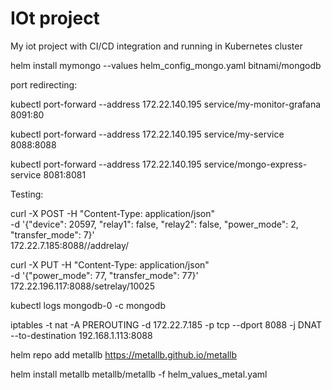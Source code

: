 # IOt project

My iot project with CI/CD integration and running in Kubernetes cluster

helm install mymongo --values helm_config_mongo.yaml bitnami/mongodb

port redirecting:


kubectl port-forward --address 172.22.140.195 service/my-monitor-grafana 8091:80

kubectl port-forward --address 172.22.140.195 service/my-service 8088:8088

kubectl port-forward --address 172.22.140.195 service/mongo-express-service 8081:8081

Testing:

curl -X POST -H "Content-Type: application/json" \
    -d '{"device": 20597, "relay1": false, "relay2": false, "power_mode": 2, "transfer_mode": 7}' \
    172.22.7.185:8088//addrelay/
    
curl -X PUT -H "Content-Type: application/json" \
    -d '{"power_mode": 77, "transfer_mode": 77}' \
    172.22.196.117:8088/setrelay/10025

kubectl logs mongodb-0 -c mongodb


iptables -t nat -A PREROUTING -d 172.22.7.185 -p tcp --dport 8088 -j DNAT --to-destination 192.168.1.113:8088


helm repo add metallb https://metallb.github.io/metallb

helm install metallb metallb/metallb -f helm_values_metal.yaml